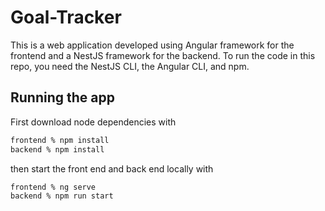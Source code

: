 # Goal-Tracker
This is a web application developed using Angular framework for the frontend and a NestJS framework for the backend. To run the code in this repo, 
you need the NestJS CLI, the Angular CLI, and npm.

## Running the app
First download node dependencies with
```sh
frontend % npm install
backend % npm install
```
then start the front end and back end locally with
```sh
frontend % ng serve
backend % npm run start
```
